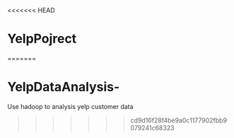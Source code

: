 <<<<<<< HEAD
# YelpPojrect
=======
# YelpDataAnalysis-
Use hadoop to analysis yelp customer data
>>>>>>> cd9d16f28f4be9a0c1177902fbb9079241c68323
